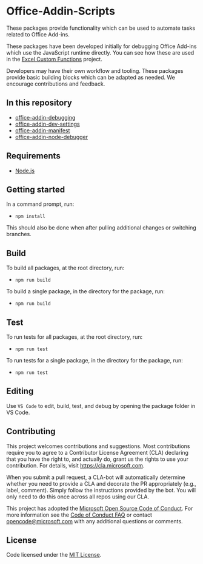 
# Office-Addin-Scripts

These packages provide functionality which can be used to automate tasks related to Office Add-ins.

These packages have been developed initially for debugging Office Add-ins which use the JavaScript runtime directly. You can see how these are used in the [Excel Custom Functions](https://github.com/OfficeDev/Excel-Custom-Functions) project.

Developers may have their own workflow and tooling. These packages provide basic building blocks which can be adapted as needed. We encourage contributions and feedback.

## In this repository

* [office-addin-debugging](packages/office-addin-debugging/README.md)
* [office-addin-dev-settings](packages/office-addin-dev-settings/README.md)
* [office-addin-manifest](packages/office-addin-manifest/README.md)
* [office-addin-node-debugger](packages/office-addin-node-debugger/README.md)

## Requirements

* [Node.js](https://nodejs.org) 

## Getting started

In a command prompt, run:
* `npm install`

This should also be done when after pulling additional changes or switching branches.

## Build

To build all packages, at the root directory, run:
* `npm run build`

To build a single package, in the directory for the package, run:
* `npm run build`

## Test

To run tests for all packages, at the root directory, run:
* `npm run test`

To run tests for a single package, in the directory for the package, run:
* `npm run test`

## Editing

Use `VS Code` to edit, build, test, and debug by opening the package folder in VS Code.

## Contributing

This project welcomes contributions and suggestions.  Most contributions require you to agree to a Contributor License Agreement (CLA) declaring that you have the right to, and actually do, grant us the rights to use your contribution. For details, visit https://cla.microsoft.com.

When you submit a pull request, a CLA-bot will automatically determine whether you need to provide a CLA and decorate the PR appropriately (e.g., label, comment). Simply follow the instructions provided by the bot. You will only need to do this once across all repos using our CLA.

This project has adopted the [Microsoft Open Source Code of Conduct](https://opensource.microsoft.com/codeofconduct/).
For more information see the [Code of Conduct FAQ](https://opensource.microsoft.com/codeofconduct/faq/) or
contact [opencode@microsoft.com](mailto:opencode@microsoft.com) with any additional questions or comments.

## License

Code licensed under the [MIT License](https://github.com/OfficeDev/Office-Addin-Scripts/blob/master/LICENSE).